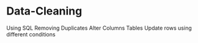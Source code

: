 # Data-Cleaning
Using SQL
Removing Duplicates
Alter Columns Tables 
Update rows using different conditions
